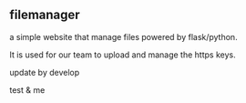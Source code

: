 ## filemanager
a simple website that manage files powered by flask/python.

It is used for our team to upload and manage the https keys.

update by develop

test & me

